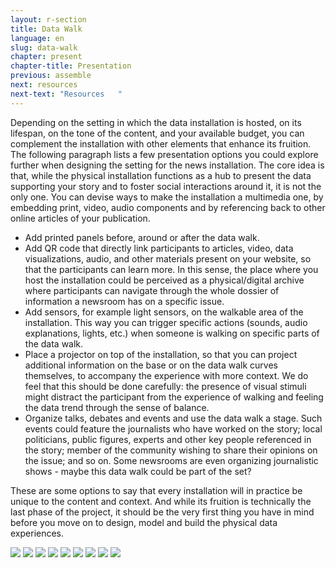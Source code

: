 ```yaml
---
layout: r-section
title: Data Walk
language: en
slug: data-walk
chapter: present
chapter-title: Presentation
previous: assemble
next: resources
next-text: "Resources   "
---
```

Depending on the setting in which the data installation is hosted, on its lifespan, on the tone of the content, and your available budget, you can complement the installation with other elements that enhance its fruition. The following paragraph lists a few presentation options you could explore further when designing the setting for the news installation. The core idea is that, while the physical installation functions as a hub to present the data supporting your story and to foster social interactions around it, it is not the only one. You can devise ways to make the installation a multimedia one, by embedding print, video, audio components and by referencing back to other online articles of your publication. 

<ul>
<li>Add printed panels before, around or after the data walk.</li>

<li>Add QR code that directly link participants to articles, video, data visualizations, audio, and other materials present on your website, so that the participants can learn more. In this sense, the place where you host the installation could be perceived as a physical/digital archive where participants can navigate through the whole dossier of information a newsroom has on a specific issue.</li>

<li>Add sensors, for example light sensors, on the walkable area of the installation. This way you can trigger specific actions (sounds, audio explanations, lights, etc.) when someone is walking on specific parts of the data walk.</li>

<li>Place a projector on top of the installation, so that you can project additional information on the base or on the data walk curves themselves, to accompany the experience with more context. We do feel that this should be done carefully: the presence of visual stimuli might distract the participant from the experience of walking and feeling the data trend through the sense of balance.</li>

<li>Organize talks, debates and events and use the data walk a stage. Such events could feature the journalists who have worked on the story; local politicians, public figures, experts and other key people referenced in the story; member of the community wishing to share their opinions on the issue; and so on. Some newsrooms are even organizing journalistic shows  - maybe this data walk could be part of the set?</li>
</ul>

These are some options to say that every installation will in practice be unique to the content and context. And while its fruition is technically the last phase of the project, it should be the very first thing you have in mind before you move on to design, model and build the physical data experiences.

<div>
<img style="max-width:100%" src="/cookbook/data-walk/img/6-1.jpg" />
<img style="max-width:100%" src="/cookbook/data-walk/img/6-2.jpg" />
<img style="max-width:100%" src="/cookbook/data-walk/img/6-3.jpg" />
<img style="max-width:100%" src="/cookbook/data-walk/img/6-4.jpg" />
<img style="max-width:100%" src="/cookbook/data-walk/img/6-5.jpg" />
<img style="max-width:100%" src="/cookbook/data-walk/img/6-6.jpg" />
<img style="max-width:100%" src="/cookbook/data-walk/img/6-7.jpg" />
<img style="max-width:100%" src="/cookbook/data-walk/img/6-8.jpg" />
<img style="max-width:100%" src="/cookbook/data-walk/img/6-9.jpg" />
</div>
